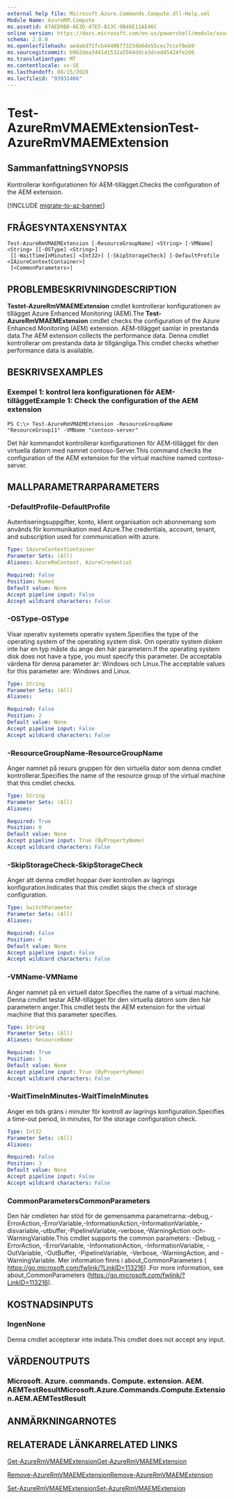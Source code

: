 ```yaml
---
external help file: Microsoft.Azure.Commands.Compute.dll-Help.xml
Module Name: AzureRM.Compute
ms.assetid: 67AED9B8-AE3D-47E5-813C-9B46E11AE46C
online version: https://docs.microsoft.com/en-us/powershell/module/azurerm.compute/test-azurermvmaemextension
schema: 2.0.0
ms.openlocfilehash: ae4a6d72fcb44406773234b6de55cec7ccef8eb9
ms.sourcegitcommit: b9b2dea3441d1532a5564ddca3dced45424fe2d6
ms.translationtype: MT
ms.contentlocale: sv-SE
ms.lasthandoff: 08/15/2020
ms.locfileid: "93931466"
---
```

# <span data-ttu-id="94c49-101">Test-AzureRmVMAEMExtension</span><span class="sxs-lookup"><span data-stu-id="94c49-101">Test-AzureRmVMAEMExtension</span></span>

## <span data-ttu-id="94c49-102">Sammanfattning</span><span class="sxs-lookup"><span data-stu-id="94c49-102">SYNOPSIS</span></span>
<span data-ttu-id="94c49-103">Kontrollerar konfigurationen för AEM-tillägget.</span><span class="sxs-lookup"><span data-stu-id="94c49-103">Checks the configuration of the AEM extension.</span></span>

[!INCLUDE [migrate-to-az-banner](../../includes/migrate-to-az-banner.md)]

## <span data-ttu-id="94c49-104">FRÅGESYNTAXEN</span><span class="sxs-lookup"><span data-stu-id="94c49-104">SYNTAX</span></span>

```
Test-AzureRmVMAEMExtension [-ResourceGroupName] <String> [-VMName] <String> [[-OSType] <String>]
 [[-WaitTimeInMinutes] <Int32>] [-SkipStorageCheck] [-DefaultProfile <IAzureContextContainer>]
 [<CommonParameters>]
```

## <span data-ttu-id="94c49-105">PROBLEMBESKRIVNING</span><span class="sxs-lookup"><span data-stu-id="94c49-105">DESCRIPTION</span></span>
<span data-ttu-id="94c49-106">**Testet-AzureRmVMAEMExtension** cmdlet kontrollerar konfigurationen av tillägget Azure Enhanced Monitoring (AEM).</span><span class="sxs-lookup"><span data-stu-id="94c49-106">The **Test-AzureRmVMAEMExtension** cmdlet checks the configuration of the Azure Enhanced Monitoring (AEM) extension.</span></span>
<span data-ttu-id="94c49-107">AEM-tillägget samlar in prestanda data.</span><span class="sxs-lookup"><span data-stu-id="94c49-107">The AEM extension collects the performance data.</span></span>
<span data-ttu-id="94c49-108">Denna cmdlet kontrollerar om prestanda data är tillgängliga.</span><span class="sxs-lookup"><span data-stu-id="94c49-108">This cmdlet checks whether performance data is available.</span></span>

## <span data-ttu-id="94c49-109">BESKRIVS</span><span class="sxs-lookup"><span data-stu-id="94c49-109">EXAMPLES</span></span>

### <span data-ttu-id="94c49-110">Exempel 1: kontrol lera konfigurationen för AEM-tillägget</span><span class="sxs-lookup"><span data-stu-id="94c49-110">Example 1: Check the configuration of the AEM extension</span></span>
```
PS C:\> Test-AzureRmVMAEMExtension -ResourceGroupName "ResourceGroup11" -VMName "contoso-server"
```

<span data-ttu-id="94c49-111">Det här kommandot kontrollerar konfigurationen för AEM-tillägget för den virtuella datorn med namnet contoso-Server.</span><span class="sxs-lookup"><span data-stu-id="94c49-111">This command checks the configuration of the AEM extension for the virtual machine named contoso-server.</span></span>

## <span data-ttu-id="94c49-112">MALLPARAMETRAR</span><span class="sxs-lookup"><span data-stu-id="94c49-112">PARAMETERS</span></span>

### <span data-ttu-id="94c49-113">-DefaultProfile</span><span class="sxs-lookup"><span data-stu-id="94c49-113">-DefaultProfile</span></span>
<span data-ttu-id="94c49-114">Autentiseringsuppgifter, konto, klient organisation och abonnemang som används för kommunikation med Azure.</span><span class="sxs-lookup"><span data-stu-id="94c49-114">The credentials, account, tenant, and subscription used for communication with azure.</span></span>

```yaml
Type: IAzureContextContainer
Parameter Sets: (All)
Aliases: AzureRmContext, AzureCredential

Required: False
Position: Named
Default value: None
Accept pipeline input: False
Accept wildcard characters: False
```

### <span data-ttu-id="94c49-115">-OSType</span><span class="sxs-lookup"><span data-stu-id="94c49-115">-OSType</span></span>
<span data-ttu-id="94c49-116">Visar operativ systemets operativ system.</span><span class="sxs-lookup"><span data-stu-id="94c49-116">Specifies the type of the operating system of the operating system disk.</span></span>
<span data-ttu-id="94c49-117">Om operativ system disken inte har en typ måste du ange den här parametern.</span><span class="sxs-lookup"><span data-stu-id="94c49-117">If the operating system disk does not have a type, you must specify this parameter.</span></span>
<span data-ttu-id="94c49-118">De acceptabla värdena för denna parameter är: Windows och Linux.</span><span class="sxs-lookup"><span data-stu-id="94c49-118">The acceptable values for this parameter are: Windows and Linux.</span></span>

```yaml
Type: String
Parameter Sets: (All)
Aliases: 

Required: False
Position: 2
Default value: None
Accept pipeline input: False
Accept wildcard characters: False
```

### <span data-ttu-id="94c49-119">-ResourceGroupName</span><span class="sxs-lookup"><span data-stu-id="94c49-119">-ResourceGroupName</span></span>
<span data-ttu-id="94c49-120">Anger namnet på resurs gruppen för den virtuella dator som denna cmdlet kontrollerar.</span><span class="sxs-lookup"><span data-stu-id="94c49-120">Specifies the name of the resource group of the virtual machine that this cmdlet checks.</span></span>

```yaml
Type: String
Parameter Sets: (All)
Aliases: 

Required: True
Position: 0
Default value: None
Accept pipeline input: True (ByPropertyName)
Accept wildcard characters: False
```

### <span data-ttu-id="94c49-121">-SkipStorageCheck</span><span class="sxs-lookup"><span data-stu-id="94c49-121">-SkipStorageCheck</span></span>
<span data-ttu-id="94c49-122">Anger att denna cmdlet hoppar över kontrollen av lagrings konfiguration.</span><span class="sxs-lookup"><span data-stu-id="94c49-122">Indicates that this cmdlet skips the check of storage configuration.</span></span>

```yaml
Type: SwitchParameter
Parameter Sets: (All)
Aliases: 

Required: False
Position: 4
Default value: None
Accept pipeline input: False
Accept wildcard characters: False
```

### <span data-ttu-id="94c49-123">-VMName</span><span class="sxs-lookup"><span data-stu-id="94c49-123">-VMName</span></span>
<span data-ttu-id="94c49-124">Anger namnet på en virtuell dator.</span><span class="sxs-lookup"><span data-stu-id="94c49-124">Specifies the name of a virtual machine.</span></span>
<span data-ttu-id="94c49-125">Denna cmdlet testar AEM-tillägget för den virtuella datorn som den här parametern anger.</span><span class="sxs-lookup"><span data-stu-id="94c49-125">This cmdlet tests the AEM extension for the virtual machine that this parameter specifies.</span></span>

```yaml
Type: String
Parameter Sets: (All)
Aliases: ResourceName

Required: True
Position: 1
Default value: None
Accept pipeline input: True (ByPropertyName)
Accept wildcard characters: False
```

### <span data-ttu-id="94c49-126">-WaitTimeInMinutes</span><span class="sxs-lookup"><span data-stu-id="94c49-126">-WaitTimeInMinutes</span></span>
<span data-ttu-id="94c49-127">Anger en tids gräns i minuter för kontroll av lagrings konfiguration.</span><span class="sxs-lookup"><span data-stu-id="94c49-127">Specifies a time-out period, in minutes, for the storage configuration check.</span></span>

```yaml
Type: Int32
Parameter Sets: (All)
Aliases: 

Required: False
Position: 3
Default value: None
Accept pipeline input: False
Accept wildcard characters: False
```

### <span data-ttu-id="94c49-128">CommonParameters</span><span class="sxs-lookup"><span data-stu-id="94c49-128">CommonParameters</span></span>
<span data-ttu-id="94c49-129">Den här cmdleten har stöd för de gemensamma parametrarna:-debug,-ErrorAction,-ErrorVariable,-InformationAction,-InformationVariable,-disvariable,-utbuffer,-PipelineVariable,-verbose,-WarningAction och-WarningVariable.</span><span class="sxs-lookup"><span data-stu-id="94c49-129">This cmdlet supports the common parameters: -Debug, -ErrorAction, -ErrorVariable, -InformationAction, -InformationVariable, -OutVariable, -OutBuffer, -PipelineVariable, -Verbose, -WarningAction, and -WarningVariable.</span></span> <span data-ttu-id="94c49-130">Mer information finns i about_CommonParameters ( https://go.microsoft.com/fwlink/?LinkID=113216) .</span><span class="sxs-lookup"><span data-stu-id="94c49-130">For more information, see about_CommonParameters (https://go.microsoft.com/fwlink/?LinkID=113216).</span></span>

## <span data-ttu-id="94c49-131">KOSTNADS</span><span class="sxs-lookup"><span data-stu-id="94c49-131">INPUTS</span></span>

### <span data-ttu-id="94c49-132">Ingen</span><span class="sxs-lookup"><span data-stu-id="94c49-132">None</span></span>
<span data-ttu-id="94c49-133">Denna cmdlet accepterar inte indata.</span><span class="sxs-lookup"><span data-stu-id="94c49-133">This cmdlet does not accept any input.</span></span>

## <span data-ttu-id="94c49-134">VÄRDEN</span><span class="sxs-lookup"><span data-stu-id="94c49-134">OUTPUTS</span></span>

### <span data-ttu-id="94c49-135">Microsoft. Azure. commands. Compute. extension. AEM. AEMTestResult</span><span class="sxs-lookup"><span data-stu-id="94c49-135">Microsoft.Azure.Commands.Compute.Extension.AEM.AEMTestResult</span></span>

## <span data-ttu-id="94c49-136">ANMÄRKNINGAR</span><span class="sxs-lookup"><span data-stu-id="94c49-136">NOTES</span></span>

## <span data-ttu-id="94c49-137">RELATERADE LÄNKAR</span><span class="sxs-lookup"><span data-stu-id="94c49-137">RELATED LINKS</span></span>

[<span data-ttu-id="94c49-138">Get-AzureRmVMAEMExtension</span><span class="sxs-lookup"><span data-stu-id="94c49-138">Get-AzureRmVMAEMExtension</span></span>](./Get-AzureRmVMAEMExtension.md)

[<span data-ttu-id="94c49-139">Remove-AzureRmVMAEMExtension</span><span class="sxs-lookup"><span data-stu-id="94c49-139">Remove-AzureRmVMAEMExtension</span></span>](./Remove-AzureRmVMAEMExtension.md)

[<span data-ttu-id="94c49-140">Set-AzureRmVMAEMExtension</span><span class="sxs-lookup"><span data-stu-id="94c49-140">Set-AzureRmVMAEMExtension</span></span>](./Set-AzureRmVMAEMExtension.md)


